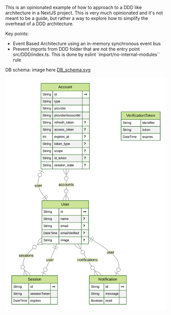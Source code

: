 This is an opinionated example of how to approach to a DDD like architecture in a NextJS project. This is very much opinionated and it's not meant to be a guide, but rather a way to explore how to simplify the overhead of a DDD architecture.

Key points:

- Event Based Architecture using an in-memory synchronous event bus
- Prevent imports from DDD folder that are not the entry point src/DDD/index.ts. This is done by eslint `import/no-internal-modules`` rule

DB schema:
image here [DB_schema.svg](./docs/DB_schema.svg)

<img src="./docs/DB_schema.svg"/>
